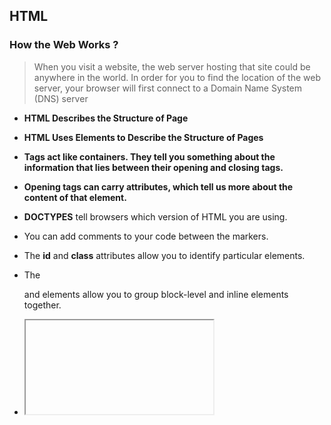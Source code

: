 ## HTML 

### How the Web Works ? 
> When you visit a website, the web server
hosting that site could be anywhere in the
world. In order for you to find the location of
the web server, your browser will first connect
to a Domain Name System (DNS) server
 
- **HTML Describes the Structure of Page**
- **HTML Uses Elements to Describe the Structure of Pages**
- **Tags act like containers. They tell you something about the information that lies between their opening and closing tags.**
- **Opening tags can carry attributes, which tell us more about the content of that element.** 

- **DOCTYPES** tell browsers which version of HTML you are using.
- You can add comments to your code between the **<!-- and -->** markers.
- The **id** and **class** attributes allow you to identify particular elements.
- The **<div>** and **<span>**  elements allow you to group block-level and inline elements together.

-  **<iframe>** : like a little window that has been cut into your page — and in that window you can see another page.
- **< meta>** : lives inside the <head> element and contains information about that web page.

- **The success process can use when you creating a new website :**

```
>> Know and understand who your target audience.
>> What the audience need and why .
>> How the audience visit your website.
>> When your audience are likely to return.
>> Create a diagram or map for your website.
>> Group your pages based on inforamtion its provide.
>> sketch your wireframe.
>> Make a good visual design to getting your message by Prioritizing and Organizing.
>> Use visual hierarchy (font size , font color , font style and images) because most users just contrast on what they want.
>> Design a CONCISE CLEAR SELECTIVE navigation.
```

# JavaScript

**JavaScript is a programming language used in browsers to make websites more interactive ,interesting, and user-friendly**

### How JavaScript makes web pages more interactive ?
1. Access your web page Content by selecting an element
2. Modify the content like adding or removing elements
3. Program rules which allows the browser to access or change content
4. React to events like when a button is pressed.

> **Slideshows** & **Forms** are examples of JavaScript in web page 

- **A script is a series of instructions that the computer can follow in order to  achieve a goal.** 

## Start programming
first you need to state your goal then list the tasks that need to be completed in order to achieve it. After you determine your goal , you can work out the individual tasks needed to achieve it , and each on has a sequence of steps , these steps will be our code nearly. Every step for every task you've written ,needs to be written
in a language the computer can understand and follow.

## Programming concepts 
**Naming Variables**:
- The name must begin with a letter , ($) or (_) . it's musn't start with a number.
- The name can contain letters, numbers,($), or (_). Note that you must not use a (-) or a (.) in a variable name.
- You can't use keywords or reserved words.
- Case sensitive.
- You should use a meaningful name.
- If your variable name is made up of more than one word, use a capital letter for the first letter of very word after the first word. 

**Arrays**:  is a special type of variable. It doesn't just store one value; it stores a list of values. 
> Values in an array are accessed as if they are in a numbered list. It is important to know that the numbering of this list starts at zero (not one). 

**Experssions** : Evaluates into (results in) a single value. Broadly speaking.
- Two Types :
  - Expressions that just assign a value to a variable .
  - Expressions that use two or more values to return a single value .

  **Operators**
  - (.) dot operator : call operator.
  - (=) assignment operator : assign a value to a variable.
  - (>,<,==,!=) : comparison operator : Compare two values and return true or false.
  - (*,-,+,/,) Arithmetic operators : math
  - (&&) logical operators : Combine expressions and return true or false.
  - (+) string operators : Combine two strings .

**Events**
> WHAT IS AN EVENT?
There are common ways in which people interact with each type of object. For  example, in a car a driver will typically use at least two pedals. The car has been designed to respond differently when the driver interacts with each of the different pedals:
• The accelerator makes the car go faster
• The brake slows it down

**Methods**
> Methods represent things people need to do with objects. They can
retrieve or update the values of an object's properties. 

**HOW A BROWSER SEES A WEB PAGE**
1. RECEIVE A PAGE AS HTML CODE 
2. CREATE A MODEL OF THE PAGE AND STORE IT IN MEMORY
3. USE A RENDERING ENGINE TO SHOW THE PAGE ON SCREEN

**The HTML < script > element is used in HTML pages to tell the browser to load the JavaScript file (rather like the < link > element can be used to load a CSS file**